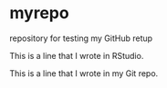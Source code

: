 # myrepo
repository for testing my GitHub retup

This is a line that I wrote in RStudio.

This is a line that I wrote in my Git repo.
